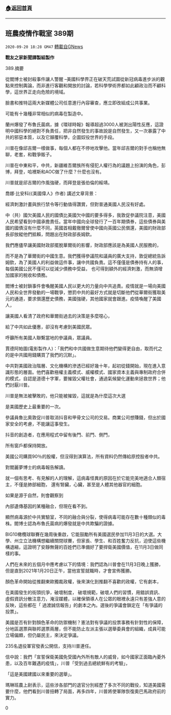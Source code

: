 ###  [:house:返回首頁](https://github.com/ourhimalayas/txt)
---

## 班農疫情作戰室 389期
`2020-09-20 18:28 GM47` [轉載自GNews](https://gnews.org/zh-hant/371950/)

**戰友之家新聞譯製組製作**



389.摘要

從閻博士被封殺事件讓人警醒 –美國科學界正在破天荒試圖從新冠病毒進步派的觀點來控制輿論，而非進行客觀和開放的討論，若科學學術界都如此顧政治而不顧科學，這世界正走向危險的境域。

臉書和推特這兩大新媒體公司任意進行內容審查，應立即改組成公共事業。

可能有十幾種非常相似的病毒在製造中。

蘭州爆發了布魯氏菌病，據《環球時報》報導超過3000人被測出陽性反應，這證明中國科學的絕對不負責任，把非自然發生的事故說是自然發生，又一次暴露了中共的邪惡本質，以及它顛覆科學，企圖奴役世界的手段。

川普在像邱吉爾一樣做事，每個人都在不停地攻擊他。當年邱吉爾的對手也稱他無聊，老套，和戰爭販子。

川普在中東和平，中共，新疆維吾爾族所有侵犯人權行為的議題上扮演的角色，彭博，拜登，哈裡斯和AOC做了什麼？什麼也沒有。

川普就是邱吉爾的作風強硬，而拜登是張伯倫的綏靖。

喬娜·比安科(《美國偉人》作者) 講述文章背景：

經濟刺激計畫與旅行禁令等行動值得讚賞，但對普通美國人民沒有好處。

中（共）國欠美國人民的國債比美國欠中國的要多得多，我敦促參議院注意，美國人民希望看到中國承擔責任。當年中國向全球發行了一百年期債券，這些債券與美國的國債沒有什麼不同，英國首相戴徹爾曾使中國向英國公民償還，美國的財政部長卻放縱他們抵賴，問題出在財政部長姆欽。

我們應儘早讓美國財政部擺脫華爾街的影響，財政部應該是為美國人民服務的，

而不是為了華爾街的中國生意。我們獲得參議院和議員的廣大支持，敦促總統告訴姆欽，為了美國人的利益做這件事，讓中共國負責。這不僅僅是債券持有人的事，每個美國公民不僅可以從減少債務中受益， 也可得到額外的經濟刺激，而無須增加國家的稅收和債務。

閻博士被封鎖事件會喚醒美國人民以更大的力量向中共追責。疫情就是一場向美國人民和全世界發動的一場戰爭，懲罰中共的最好方式就是切斷他們從華爾街獲取美元的通道，要求償還歷史債務，美國強硬，其他國家就會跟進。疫情喚醒了美國人，

讓美國人看清了政府和華爾街過去的決策是多麼噁心，

給了中共如此優惠，卻沒有考慮到美國民眾。

呼籲所有美國人聯繫當地的參議員，眾議員。

賈德阿帕圖(電影製作人)：「我們和中共國做生意期待他們變得更自由，取而代之的是中共國用錢購買了我們的沉默」。

中共對美國政治階層、文化機構的滲透已經好幾十年，起初從錢開始，現在進入意識形態的層面。他們喜歡極權主義模式、威權模式、國家資本主義與專制政府合併的模式，自認是道德十字軍，要摧毀父權社會，通過氣候變化運動來拯救世界；他們討厭川普。

川普是無法被擊敗的，他只能被摧毀，這就是為什麼這次大選

是美國歷史上最重要的一次。

參議員魯比奧敦促川普取消抖音和甲骨文公司的交易。商業公司想賺錢，但出於國家安全的考慮，不能讓這事發生。

抖音的創造者，在應用程式中留有後門、前門、側門，

所有窗戶都保持開放。

美國公司購買90％的股權，但沒得到演算法，所有資料仍然傳給原控股者中共。

對閻麗夢博士的病毒報告解讀。

就一個有思考、有見解的人的理解，這病毒怪異的原因在於它能完美地適合人類宿主，不僅是肺部細胞， 還有腎臟，心臟，甚至是人體其他器官的細胞。

如果是源于自然，則會觀察到

內部遺傳基因的某種融合，但現在看不到。

顯然病毒源於中共實驗室，不同的融合與分裂，使得病毒可能存在數十種類似的毒株。閻博士認為布魯氏菌病的爆發就是中共欺騙的證據。

BIG10橄欖球聯賽在幾周後重啟，它能鼓勵所有美國選民參加11月3日的大選。大學、州立立法機構想繼續關閉球賽，但家長、學生、和百姓奮力反抗，迫使這些機構退縮，這證明了安靜無聲的百姓們已準備好了要捍衛美國價值，在11月3日做同樣的事。

人們在未來的五個月中應考慮以下的情境：我們認為川普會在11月3日晚上獲勝，但是直到2021年1月20日正午，當他宣誓就職時，才會宣佈獲勝。

顏色革命開始從推翻東歐獨裁政權，後來演化到推翻不喜歡的政權，它有劇本，

在美國發生的街頭抗爭，破壞制度， 破壞規範，破壞人們的習慣，用錯誤資訊、虛假資訊分散注意力，淹沒媒體，以確保領導人在公眾的眼裡永遠只有差強人意的反映，這些都在「 過渡誠信報告」的劇本之內。選後的爭議會鎖定在「有爭議的投票」。

美國是否有針對顏色革命的防禦機制？憲法對有爭議的投票事務有針對性的保障，分地區選票與聯邦選票兩層，但不能防止左派主張以選舉委員會的組織，成員可能立場偏頗，但仍屬民主，來決定爭議。

235名退役軍官發表公開信，支持川普連任。

信中說：我們「宣誓保衛美國免受國內外所有敵人的威脅，如今國家正面臨內憂外患，以及百年難遇的疫情」，川普「受到過去總統鮮有的考驗」，

「這是美國建國以來重要的選舉」。

瑪琳班農上尉表示，這些涉各部門的退官分別經歷了多次不同的戰役，知道美國需要什麼，他們看到川普扭轉了局面，再多四年，川普將使軍隊恢復奧巴馬政府前的實力。

0
